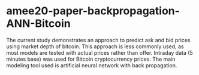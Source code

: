 # amee20-paper-backpropagation-ANN-Bitcoin
The current study demonstrates an approach to predict ask and bid prices using market depth of bitcoin. This approach is less commonly used, as most models are tested with actual prices rather than offer. Intraday data (5 minutes base) was used for Bitcoin cryptocurrency prices. The main modeling tool used is artificial neural network with back propagation.
